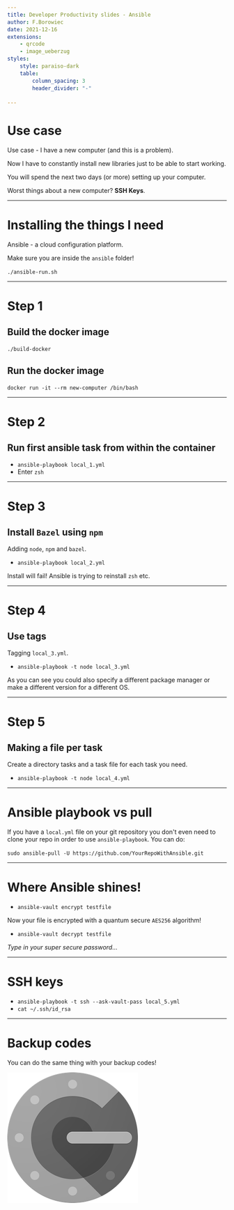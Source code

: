 ```yaml
---
title: Developer Productivity slides - Ansible
author: F.Borowiec
date: 2021-12-16
extensions:
    - qrcode
    - image_ueberzug
styles:
    style: paraiso-dark
    table:
        column_spacing: 3
        header_divider: "-"

---
```

# Use case
Use case - I have a new computer (and this is a problem).

Now I have to constantly install new libraries just to be able to start working.

You will spend the next two days (or more) setting up your computer.

Worst things about a new computer? **SSH Keys**.

---
# Installing the things I need

Ansible - a cloud configuration platform.

Make sure you are inside the `ansible` folder!

`./ansible-run.sh`

---
# Step 1

## Build the docker image

`./build-docker`

## Run the docker image

`docker run -it --rm new-computer /bin/bash`

---
# Step 2

## Run first ansible task from within the container

* `ansible-playbook local_1.yml`
* Enter `zsh`

---
# Step 3

## Install `Bazel` using `npm`

Adding `node`, `npm` and `bazel`.

* `ansible-playbook local_2.yml`

Install will fail! Ansible is trying to reinstall `zsh` etc.

---
# Step 4

## Use tags

Tagging `local_3.yml`.

* `ansible-playbook -t node local_3.yml`

As you can see you could also specify a different package manager or make a different version for a different OS.

---
# Step 5

## Making a file per task

Create a directory tasks and a task file for each task you need.

* `ansible-playbook -t node local_4.yml`

---
# Ansible playbook vs pull

If you have a `local.yml` file on your git repository you don't even need to clone your repo in order to use
`ansible-playbook`. You can do:

`sudo ansible-pull -U https://github.com/YourRepoWithAnsible.git`

---
# Where Ansible shines!

* `ansible-vault encrypt testfile`

Now your file is encrypted with a quantum secure `AES256` algorithm!

* `ansible-vault decrypt testfile`

_Type in your super secure password..._

---
# SSH keys

* `ansible-playbook -t ssh --ask-vault-pass local_5.yml`
* `cat ~/.ssh/id_rsa`

---
# Backup codes

You can do the same thing with your backup codes!

![40](images/authenticator.png)
